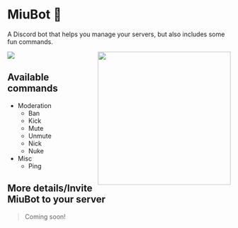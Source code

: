 # MiuBot 🤖
A Discord bot that helps you manage your servers, but also includes some fun commands.

<img src="https://forthebadge.com/images/badges/built-with-love.svg" align="center">


<img src="https://yt3.ggpht.com/-4feLfBun-a0/AAAAAAAAAAI/AAAAAAAAAAA/-KeJnVNmBfg/s900-c-k-no-mo-rj-c0xffffff/photo.jpg" width="300" align="right">

## Available commands

* Moderation
    - Ban
    - Kick
    - Mute
    - Unmute
    - Nick
    - Nuke
* Misc
    - Ping

## More details/Invite MiuBot to your server
> Coming soon!
